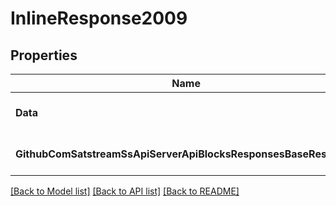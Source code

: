 # InlineResponse2009

## Properties
Name | Type | Description | Notes
------------ | ------------- | ------------- | -------------
**Data** | [***RpcBtcTx**](rpc.BtcTx.md) |  | [optional] [default to null]
**GithubComSatstreamSsApiServerApiBlocksResponsesBaseResponse** | [***GithubComSatstreamSsApiServerApiBlocksResponsesBaseResponse**](github_com_satstream_ss-api_server_api_blocks_responses.BaseResponse.md) |  | [optional] [default to null]

[[Back to Model list]](../README.md#documentation-for-models) [[Back to API list]](../README.md#documentation-for-api-endpoints) [[Back to README]](../README.md)


